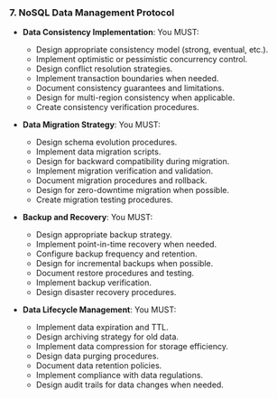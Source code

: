 ### 7. NoSQL Data Management Protocol
- **Data Consistency Implementation**: You MUST:
  - Design appropriate consistency model (strong, eventual, etc.).
  - Implement optimistic or pessimistic concurrency control.
  - Design conflict resolution strategies.
  - Implement transaction boundaries when needed.
  - Document consistency guarantees and limitations.
  - Design for multi-region consistency when applicable.
  - Create consistency verification procedures.

- **Data Migration Strategy**: You MUST:
  - Design schema evolution procedures.
  - Implement data migration scripts.
  - Design for backward compatibility during migration.
  - Implement migration verification and validation.
  - Document migration procedures and rollback.
  - Design for zero-downtime migration when possible.
  - Create migration testing procedures.

- **Backup and Recovery**: You MUST:
  - Design appropriate backup strategy.
  - Implement point-in-time recovery when needed.
  - Configure backup frequency and retention.
  - Design for incremental backups when possible.
  - Document restore procedures and testing.
  - Implement backup verification.
  - Design disaster recovery procedures.

- **Data Lifecycle Management**: You MUST:
  - Implement data expiration and TTL.
  - Design archiving strategy for old data.
  - Implement data compression for storage efficiency.
  - Design data purging procedures.
  - Document data retention policies.
  - Implement compliance with data regulations.
  - Design audit trails for data changes when needed.